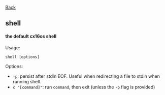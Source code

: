[Back](./)

## shell

#### the default cx16os shell

Usage:
```
shell [options]
```

Options:
- `-p`: persist after stdin EOF. Useful when redirecting a file to stdin when running shell.
- `c "[command]"`: run `command`, then exit (unless the `-p` flag is provided)

